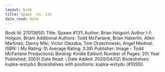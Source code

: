 ```yaml
---
layout: book
title: Spawn  no. 131
date_read: None
---
```


Book Id: 27013650\ 
Title: Spawn #131\ 
Author: Brian Holguin\ 
Author l-f: Holguin, Brian\ 
Additional Authors: Todd McFarlane, Brian Haberlin, Allen Martinez, Danny Miki, Victor Olazaba, Tom Orzechowski, Angel  Medina\ 
ISBN: \ 
My Rating: 0\ 
Average Rating: 3.38\ 
Publisher: Image - Todd McFarlane Productions\ 
Binding: Kindle Edition\ 
Number of Pages: 20\ 
Year Published: 2003\ 
Date Read: \ 
Date Added: 2020/04/02\ 
Bookshelves: kupka-wstydu\ 
Bookshelves with positions: kupka-wstydu (#1055)\ 

